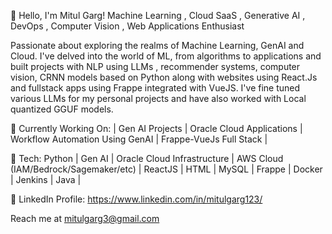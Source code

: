 👋 Hello, I'm Mitul Garg!
Machine Learning , Cloud SaaS , Generative AI , DevOps , Computer Vision , Web Applications Enthusiast 

Passionate about exploring the realms of Machine Learning, GenAI and Cloud. I've delved into the world of ML, from algorithms to applications and built projects with NLP using LLMs , recommender systems, computer vision, CRNN models based on Python along with websites using React.Js and fullstack apps using Frappe integrated with VueJS. I've fine tuned various LLMs for my personal projects and have also worked with Local quantized GGUF models. 

🔭 Currently Working On:
| Gen AI Projects | Oracle Cloud Applications | Workflow Automation Using GenAI | Frappe-VueJs Full Stack |

🌱 Tech:
Python | Gen AI | Oracle Cloud Infrastructure | AWS Cloud (IAM/Bedrock/Sagemaker/etc) | ReactJS | HTML | MySQL | Frappe | Docker | Jenkins | Java |  

💬 LinkedIn Profile:
https://www.linkedin.com/in/mitulgarg123/

Reach me at mitulgarg3@gmail.com
